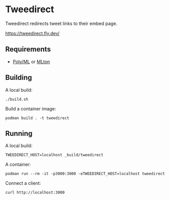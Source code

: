 # Tweedirect

Tweedirect redirects tweet links to their embed page.

https://tweedirect.fly.dev/

## Requirements

* [Poly/ML] or [MLton]

[Poly/ML]: https://www.polyml.org
[MLton]: http://mlton.org

## Building

A local build:
```
./build.sh
```

Build a container image:
```
podman build . -t tweedirect
```

## Running

A local build:
```
TWEEDIRECT_HOST=localhost _build/tweedirect
```

A container:
```
podman run --rm -it -p3000:3000 -eTWEEDIRECT_HOST=localhost tweedirect
```

Connect a client:
```
curl http://localhost:3000
```

